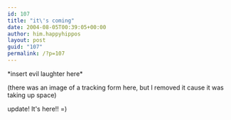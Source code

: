 ```yaml
---
id: 107
title: "it\'s coming"
date: 2004-08-05T00:39:05+00:00
author: him.happyhippos
layout: post
guid: "107"
permalink: /?p=107
---
```

\*insert evil laughter here\*
  
  
(there was an image of a tracking form here, but I removed it cause it was taking up space)

update! It's here!! =)